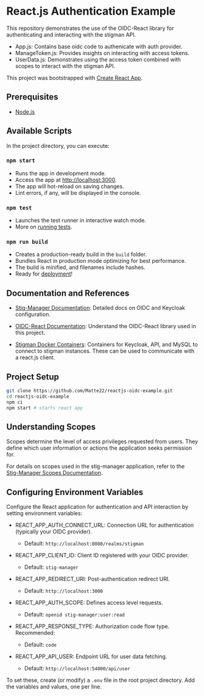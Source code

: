 React.js Authentication Example
===============================

This repository demonstrates the use of the OIDC-React library for authenticating and interacting with the stigman API.

-   App.js: Contains base oidc code to authenicate with auth provider.
-   ManageToken.js: Provides insights on interacting with access tokens.
-   UserData.js: Demonstrates using the access token combined with scopes to interact with the stigman API.

This project was bootstrapped with [Create React App](https://github.com/facebook/create-react-app).

Prerequisites
-------------

-   [Node.js](https://nodejs.org/)

Available Scripts
-----------------

In the project directory, you can execute:

### `npm start`

-   Runs the app in development mode.
-   Access the app at [http://localhost:3000](http://localhost:3000/).
-   The app will hot-reload on saving changes.
-   Lint errors, if any, will be displayed in the console.

### `npm test`

-   Launches the test runner in interactive watch mode.
-   More on [running tests](https://facebook.github.io/create-react-app/docs/running-tests).

### `npm run build`

-   Creates a production-ready build in the `build` folder.
-   Bundles React in production mode optimizing for best performance.
-   The build is minified, and filenames include hashes.
-   Ready for [deployment](https://facebook.github.io/create-react-app/docs/deployment)!

Documentation and References
----------------------------

-   [Stig-Manager Documentation](https://stig-manager.readthedocs.io/en/latest/index.html): Detailed docs on OIDC and Keycloak configuration.

-   [OIDC-React Documentation](https://www.npmjs.com/package/oidc-react): Understand the OIDC-React library used in this project.

-   [Stigman Docker Containers](https://hub.docker.com/r/nuwcdivnpt/stig-manager): Containers for Keycloak, API, and MySQL to connect to stigman instances. These can be used to communicate with a react.js client. 

Project Setup
-------------
```bash
git clone https://github.com/Matte22/reactjs-oidc-example.git
cd reactjs-oidc-example
npm ci
npm start # starts react app
```

Understanding Scopes
--------------------

Scopes determine the level of access privileges requested from users. They define which user information or actions the application seeks permission for.

For details on scopes used in the stig-manager application, refer to the [Stig-Manager Scopes Documentation](https://stig-manager.readthedocs.io/en/latest/installation-and-setup/authentication.html#id1).

Configuring Environment Variables
---------------------------------

Configure the React application for authentication and API interaction by setting environment variables:

-   REACT_APP_AUTH_CONNECT_URL: Connection URL for authentication (typically your OIDC provider).

    -   Default: `http://localhost:8080/realms/stigman`
-   REACT_APP_CLIENT_ID: Client ID registered with your OIDC provider.

    -   Default: `stig-manager`
-   REACT_APP_REDIRECT_URI: Post-authentication redirect URI.

    -   Default: `http://localhost:3000`
-   REACT_APP_AUTH_SCOPE: Defines access level requests.

    -   Default: `openid stig-manager:user:read`
-   REACT_APP_RESPONSE_TYPE: Authorization code flow type. Recommended:

    -   Default: `code`
-   REACT_APP_API_USER: Endpoint URL for user data fetching.

    -   Default: `http://localhost:54000/api/user`

To set these, create (or modify) a `.env` file in the root project directory. Add the variables and values, one per line.
